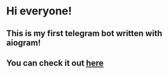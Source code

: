 <h1>Hi everyone!</h1>
<h2>This is my first telegram bot written with aiogram!</h2>
<h2>You can check it out <a href="https://t.me/anonchik_chat_bot">here</a></h2>
